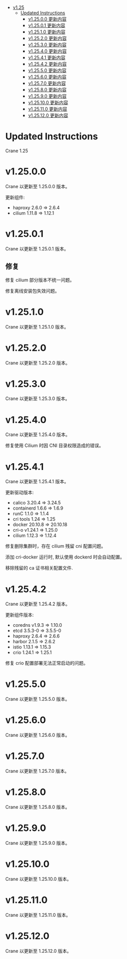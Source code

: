 - [v1.25](#v125)
  - [Updated Instructions](#updated-instructions)
    - [v1.25.0.0 更新内容](#v12500)
    - [v1.25.0.1 更新内容](#v12501)
    - [v1.25.1.0 更新内容](#v12510)
    - [v1.25.2.0 更新内容](#v12520)
    - [v1.25.3.0 更新内容](#v12530)
    - [v1.25.4.0 更新内容](#v12540)
    - [v1.25.4.1 更新内容](#v12541)
    - [v1.25.4.2 更新内容](#v12542)
    - [v1.25.5.0 更新内容](#v12550)
    - [v1.25.6.0 更新内容](#v12560)
    - [v1.25.7.0 更新内容](#v12570)
    - [v1.25.8.0 更新内容](#v12580)
    - [v1.25.9.0 更新内容](#v12590)
    - [v1.25.10.0 更新内容](#v125100)
    - [v1.25.11.0 更新内容](#v125110)
    - [v1.25.12.0 更新内容](#v125120)

# Updated Instructions

Crane 1.25

# v1.25.0.0

Crane 以更新至 1.25.0.0 版本。

更新组件:
  * haproxy 2.6.0 => 2.6.4
  * cilium 1.11.8 => 1.12.1

# v1.25.0.1

Crane 以更新至 1.25.0.1 版本。

## 修复

修复 cilium 部分版本不统一问题。

修复离线安装包失效问题。

# v1.25.1.0

Crane 以更新至 1.25.1.0 版本。

# v1.25.2.0

Crane 以更新至 1.25.2.0 版本。

# v1.25.3.0

Crane 以更新至 1.25.3.0 版本。

# v1.25.4.0

Crane 以更新至 1.25.4.0 版本。

修复使用 Cilium 时因 CNI 目录权限造成的错误。

# v1.25.4.1

Crane 以更新至 1.25.4.1 版本。

更新驱动版本:
  * calico 3.20.4 => 3.24.5
  * containerd 1.6.6 => 1.6.9
  * runC 1.1.0 => 1.1.4
  * cri tools 1.24 => 1.25
  * docker 20.10.8 => 20.10.18
  * cri-o v1.24.1 => 1.25.0
  * cilium 1.12.3 => 1.12.4

修复删除集群时，存在 cilium 残留 cni 配置问题。

添加 cri-docker 运行时, 默认使用 dockerd 时会自动配置。

移除残留的 ca 证书相关配置文件.

# v1.25.4.2

Crane 以更新至 1.25.4.2 版本。

更新组件版本:
  * coredns v1.9.3 => 1.10.0
  * etcd 3.5.3-0 => 3.5.5-0
  * haproxy 2.6.4 => 2.6.6
  * harbor 2.1.5 => 2.6.2
  * istio 1.13.1 => 1.15.3
  * crio 1.24.1 => 1.25.1

修复 crio 配置部署无法正常启动的问题。

# v1.25.5.0

Crane 以更新至 1.25.5.0 版本。

# v1.25.6.0

Crane 以更新至 1.25.6.0 版本。

# v1.25.7.0

Crane 以更新至 1.25.7.0 版本。

# v1.25.8.0

Crane 以更新至 1.25.8.0 版本。

# v1.25.9.0

Crane 以更新至 1.25.9.0 版本。

# v1.25.10.0

Crane 以更新至 1.25.10.0 版本。

# v1.25.11.0

Crane 以更新至 1.25.11.0 版本。

# v1.25.12.0

Crane 以更新至 1.25.12.0 版本。